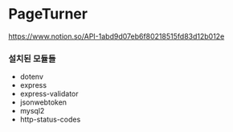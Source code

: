 # PageTurner

https://www.notion.so/API-1abd9d07eb6f80218515fd83d12b012e

### 설치된 모듈들

- dotenv
- express
- express-validator
- jsonwebtoken
- mysql2
- http-status-codes
